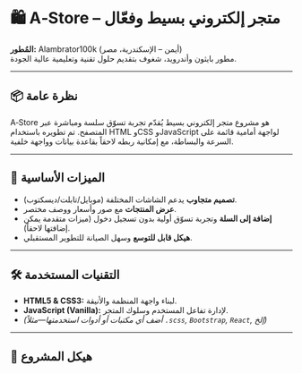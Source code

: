 # 🛍️ A‑Store – متجر إلكتروني بسيط وفعّال

**المُطور:** Alambrator100k (أيمن – الإسكندرية، مصر)  
مطور بايثون وأندرويد، شغوف بتقديم حلول تقنية وتعليمية عالية الجودة.

---

## 📦 نظرة عامة

A‑Store هو مشروع متجر إلكتروني بسيط يُقدّم تجربة تسوّق سلسة ومباشرة عبر المتصفح. تم تطويره باستخدام HTML وCSS وJavaScript لواجهة أمامية قائمة على السرعة والبساطة، مع إمكانية ربطه لاحقاً بقاعدة بيانات وواجهة خلفية.

---

## 🚀 الميزات الأساسية

- **تصميم متجاوب** يدعم الشاشات المختلفة (موبايل/تابلت/ديسكتوب).
- **عرض المنتجات** مع صور وأسعار ووصف مختصر.
- **إضافة إلى السلة** وتجربة تسوّق أولية بدون تسجيل دخول (ميزات متقدمة يمكن إضافتها لاحقاً).
- **هيكل قابل للتوسع** وسهل الصيانة للتطوير المستقبلي.

---

## 🛠️ التقنيات المستخدمة

- **HTML5 & CSS3:** لبناء واجهة المنظمة والأنيقة.  
- **JavaScript (Vanilla):** لإدارة تفاعل المستخدم وسلوك المتجر.  
- *(أضف أي مكتبات أو أدوات استخدمتها—مثلاً `.scss`, `Bootstrap`, `React`, إلخ)*

---

## 🧩 هيكل المشروع
